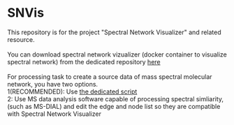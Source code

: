 # SNVis
This repository is for the project "Spectral Network Visualizer" and related resource.
<br><br>
You can download spectral network vizualizer (docker container to visualize spectral network) 
from the dedicated repository [here](https://github.com/kanakohirata/spectral-network-visualizer)
<br>
<br>
For processing task to create a source data of mass spectral molecular network, you have two options. <br>
1(RECOMMENDED): Use [the dedicated script](https://github.com/kanakohirata/spectral-network-generator)<br>
2: Use MS data analysis software capable of processing spectral simliarity, (such as MS-DIAL) and edit the edge and node list so they are compatible with Spectral Network Visualizer

